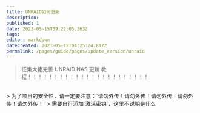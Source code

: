 ```yaml
---
title: UNRAID如何更新
description:
published: 1
date: 2023-05-15T09:22:05.263Z
tags:
editor: markdown
dateCreated: 2023-05-12T04:25:24.817Z
permalink: /pages/guide/pages/update_version/unraid
---
```


> 征集大佬完善 UNRAID NAS 更新 教程！！！！！！！！！！！！！！！！！！！！！！！

<br>
> 为了项目的安全性，请一定要注意：`请勿外传！请勿外传！请勿外传！请勿外传！请勿外传！`
> 需要自行添加`激活密钥`，这里不说明是什么
<br>
